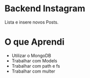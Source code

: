 # Backend Instagram
Lista e insere novos Posts.

# O que Aprendi

- Utilizar o MongoDB
- Trabalhar com Models
- Trabalhar com path e fs
- Trabalhar com multer

